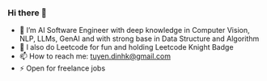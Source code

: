 ### Hi there 👋

<!--
**dinhkt/Dinhkt** is a ✨ _special_ ✨ repository because its `README.md` (this file) appears on your GitHub profile.

Here are some ideas to get you started:
-->
- 🔭 I’m AI Software Engineer with deep knowledge in Computer Vision, NLP, LLMs, GenAI and with strong base in Data Structure and Algorithm
- 🌱 I also do Leetcode for fun and holding Leetcode Knight Badge
- 📫 How to reach me: tuyen.dinhk@gmail.com
- ⚡ Open for freelance jobs
